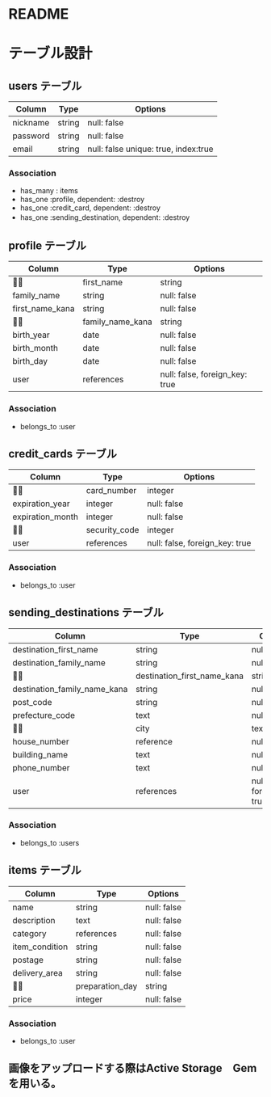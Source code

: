 # README

# テーブル設計
## users テーブル
| Column         | Type   | Options     |
| -------------- | ------ | ----------- |
| nickname       | string | null: false |
| password       | string | null: false |
| email          | string | null: false unique: true, index:true|
### Association
- has_many : items
- has_one :profile, dependent: :destroy
- has_one :credit_card, dependent: :destroy
- has_one :sending_destination, dependent: :destroy　

## profile テーブル
| Column           | Type       | Options     |
| ---------------- | ---------- | ----------- |
| first_name       | string     | null: false |
| family_name      | string     | null: false |
| first_name_kana  | string     | null: false |
| family_name_kana | string     | null: false |
| birth_year       | date       | null: false |
| birth_month      | date       | null: false |
| birth_day        | date       | null: false |
| user             | references | null: false, foreign_key: true |
### Association
- belongs_to :user

## credit_cards テーブル
| Column           | Type       | Options     |
| ---------------- | ---------- | ----------- |
| card_number      | integer    | null: false |
| expiration_year  | integer    | null: false |
| expiration_month | integer    | null: false |
| security_code    | integer    | null: false |
| user             | references | null: false, foreign_key: true |
### Association
- belongs_to :user

## sending_destinations テーブル
| Column                       |  Type      | Options     |
| ---------------------------- | ------     | ----------- |
| destination_first_name       | string     | null: false |
| destination_family_name      | string     | null: false |
| destination_first_name_kana  | string     | null: false |
| destination_family_name_kana | string     | null: false |
| post_code                    | string     | null: false |
| prefecture_code              | text       | null: false |
| city                         | text       | null: false |
| house_number                 | reference  | null: false |  
| building_name                | text       | null: false |
| phone_number                 | text       | null: false |
| user                         | references | null: false, foreign_key: true | 
### Association
- belongs_to :users

## items テーブル
| Column          | Type       | Options     |
| ----------------| ---------- | ------------| 
| name            | string     | null: false |
| description     | text       | null: false   |
| category        | references | null: false   |
| item_condition  | string     | null: false |
| postage         | string     | null: false |
| delivery_area   | string     | null: false |
| preparation_day | string     | null: false |
| price           | integer    | null: false |
### Association
- belongs_to :user

## 画像をアップロードする際はActive Storage　Gemを用いる。